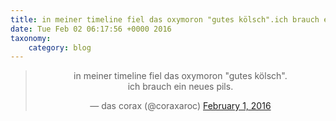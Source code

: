 ```yaml
---
title: in meiner timeline fiel das oxymoron "gutes kölsch".ich brauch ein neues pils.
date: Tue Feb 02 06:17:56 +0000 2016
taxonomy:
    category: blog
---
```

<blockquote class="twitter-tweet" align="center"><p lang="de" dir="ltr">in meiner timeline fiel das oxymoron &quot;gutes kölsch&quot;.<br>ich brauch ein neues pils.</p>&mdash; das corax (@coraxaroc) <a href="https://twitter.com/coraxaroc/status/694291032784109568">February 1, 2016</a></blockquote>
